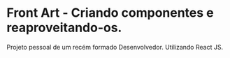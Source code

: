 # Front Art - Criando componentes e reaproveitando-os.

Projeto pessoal de um recém formado Desenvolvedor. 
Utilizando React JS.
